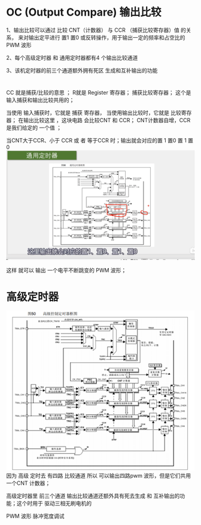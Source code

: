 # OC (Output Compare) 输出比较
1、输出比较可以通过 比较 CNT（计数器） 与 CCR （捕获比较寄存器）值 的关系， 来对输出定平进行 置1 置0 或反转操作，用于输出一定的频率和占空比的 PWM 波形

2、每个高级定时器 和 通用定时器都有4 个输出比较通道
 
3、该机定时器的前三个通道额外拥有死区 生成和互补输出的功能


# 
CC 就是捕获/比较的意思 ； R就是 Register 寄存器； 捕获比较寄存器；
这个是 输入捕获和输出比较共用的；
 
当使用 输入捕获时，它就是  捕获 寄存器，  当使用输出比较时，它就是 比较寄存器；
在输出比较这里 ，这块电路 会比较CNT 和 CCR； CNT计数器自增，CCR 是我们给定的 一个值 ；

当CNT大于CCR、小于 CCR 或 者 等于CCR 时；输出就会对应的置 1 置0 置 1 置 0
![输出比较.png](%E8%BE%93%E5%87%BA%E6%AF%94%E8%BE%83.png)

这样 就可以 输出 一个电平不断跳变的 PWM 波形；



# 高级定时器
![高级定时器 .png](%E9%AB%98%E7%BA%A7%E5%AE%9A%E6%97%B6%E5%99%A8%20.png)
因为 高级 定时去 有四路 比较通道 所以 可以输出四路pwm 波形，但是它们共用 一个CNT 计数器； 

 高级定时器里 前三个通道 输出比较通道还额外具有死去生成 和 互补输出的功能；这个时用于 驱动三相无刷电机的
 
 

PWM 波形 脉冲宽度调试 